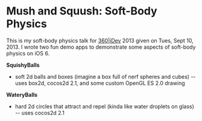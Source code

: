 Mush and Squush: Soft-Body Physics
==================================

This is my soft-body physics talk for [360|iDev](http://360idev.com/) 2013 given on Tues, Sept 10, 2013. I wrote two fun demo apps to demonstrate some aspects of soft-body physics on iOS 6.

__SquishyBalls__

* soft 2d balls and boxes (imagine a box full of nerf spheres and cubes) -- uses box2d, cocos2d 2.1, and some custom OpenGL ES 2.0 drawing

__WateryBalls__

* hard 2d circles that attract and repel (kinda like water droplets on glass) -- uses cocos2d 2.1

